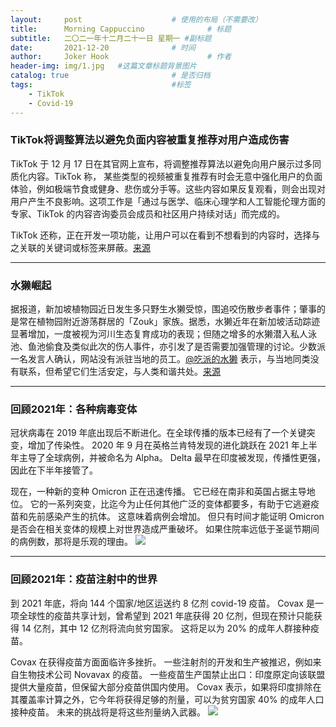 ```yaml
---
layout:     post   				    # 使用的布局（不需要改）
title:      Morning Cappuccino 				# 标题 
subtitle:   二〇二一年十二月二十一日 星期一 #副标题
date:       2021-12-20 				# 时间
author:     Joker Hook 						# 作者
header-img: img/1.jpg 	#这篇文章标题背景图片
catalog: true 						# 是否归档
tags:								#标签
    - TikTok
    - Covid-19
---
```


### TikTok将调整算法以避免负面内容被重复推荐对用户造成伤害

TikTok 于 12 月 17 日在其官网上宣布，将调整推荐算法以避免向用户展示过多同质化内容。TikTok 称， 某些类型的视频被重复推荐有时会无意中强化用户的负面体验，例如极端节食或健身、悲伤或分手等。这些内容如果反复观看，则会出现对用户产生不良影响。这项工作是「通过与医学、临床心理学和人工智能伦理方面的专家、TikTok 的内容咨询委员会成员和社区用户持续对话」而完成的。

TikTok 还称，正在开发一项功能，让用户可以在看到不想看到的内容时，选择与之关联的关键词或标签来屏蔽。[来源](https://newsroom.tiktok.com/en-us/an-update-on-our-work-to-safeguard-and-diversify-recommendations)

---

### 水獭崛起
据报道，新加坡植物园近日发生多只野生水獭受惊，围追咬伤散步者事件；肇事的是常在植物园附近游荡群居的「Zouk」家族。据悉，水獭近年在新加坡活动踪迹显著增加，一度被视为河川生态复育成功的表现；但随之增多的水獭潜入私人泳池、鱼池偷食及类似此次的伤人事件，亦引发了是否需要加强管理的讨论。少数派一名发言人确认，网站没有派驻当地的员工。[@吃派的水獭]() 表示，与当地同类没有联系，但希望它们生活安定，与人类和谐共处。[来源](https://view.inews.qq.com/a/20211213A07C6T00?startextras=0_dcacec1fc08ed&from=xw-dcqeh)

---

### 回顾2021年：各种病毒变体
冠状病毒在 2019 年底出现后不断进化。在全球传播的版本已经有了一个关键突变，增加了传染性。 2020 年 9 月在英格兰肯特发现的进化跳跃在 2021 年上半年主导了全球病例，并被命名为 Alpha。 Delta 最早在印度被发现，传播性更强，因此在下半年接管了。

现在，一种新的变种 Omicron 正在迅速传播。 它已经在南非和英国占据主导地位。 它的一系列突变，比迄今为止任何其他广泛的变体都要多，有助于它逃避疫苗和先前感染产生的抗体。 这意味着病例会增加。 但只有时间才能证明 Omicron 是否会在相关变体的规模上对世界造成严重破坏。 如果住院率远低于圣诞节期间的病例数，那将是乐观的理由。
![](https://cdn.espresso.economist.com/files/public/images/20211218_dap348.jpg)

---

### 回顾2021年：疫苗注射中的世界
到 2021 年底，将向 144 个国家/地区运送约 8 亿剂 covid-19 疫苗。 Covax 是一项全球性的疫苗共享计划，曾希望到 2021 年底获得 20 亿剂，但现在预计只能获得 14 亿剂，其中 12 亿剂将流向贫穷国家。 这将足以为 20% 的成年人群接种疫苗。

Covax 在获得疫苗方面面临许多挫折。 一些注射剂的开发和生产被推迟，例如来自生物技术公司 Novavax 的疫苗。 一些疫苗生产国禁止出口：印度原定向该联盟提供大量疫苗，但保留大部分疫苗供国内使用。 Covax 表示，如果将印度排除在其覆盖率计算之外，它今年将获得足够的剂量，可以为贫穷国家 40% 的成年人口接种疫苗。 未来的挑战将是将这些剂量纳入武器。
![](https://cdn.espresso.economist.com/files/public/images/20211220_DAM973.jpg)







